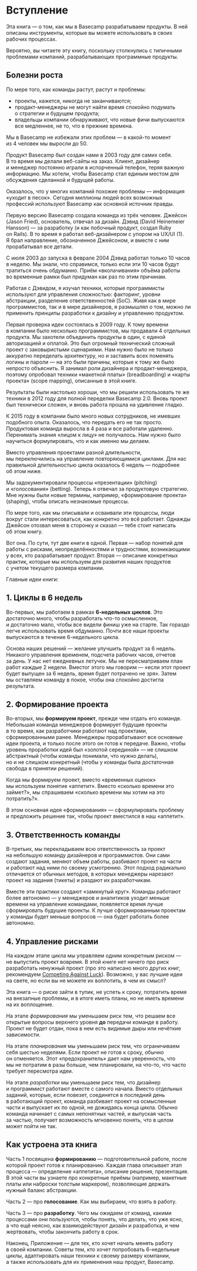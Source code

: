 # Вступление

Эта книга — о том, как мы в Basecamp разрабатываем продукты. В ней описаны инструменты, которые вы можете использовать в своих рабочих процессах.

Вероятно, вы читаете эту книгу, поскольку столкнулись с типичными проблемами компаний, разрабатывающих программные продукты.

## Болезни роста

По мере того, как команды растут, растут и проблемы:

* проекты, кажется, никогда не заканчиваются;
* продакт-менеджеры не могут найти время спокойно подумать о стратегии и будущем продукта;
* владельцы компании обнаруживают, что новые фичи выпускаются все медленнее, не то, что в прежние времена.

Мы в Basecamp не избежали этих проблем — в какой-то момент из 4 человек мы выросли до 50.

Продукт Basecamp был создан нами в 2003 году для самих себя. В то время мы делали веб-сайты на заказ. Клиент, дизайнер и менеджер постоянно играли в испорченный телефон, теряя важную информацию. Мы хотели, чтобы Basecamp стал единым местом для обсуждения сделанной и будущей работы. 

Оказалось, что у многих компаний похожие проблемы — информация «уходит в песок». Сегодня миллионы людей всех возможных профессий используют Basecamp как основной источник правды.

Первую версию Basecamp создала команда из трёх человек. Джейсон (Jason Fried), основатель, отвечал за дизайн. Дэвид (David Heinemeier Hansson) — за разработку (и как побочный продукт, создал Ruby on Rails). В то время я работал веб-дизайнером с упором на UX/UI (1). Я брал направление, обозначенное Джейсоном, и вместе с ним прорабатывал все детали.

С июля 2003 до запуска в феврале 2004 Дэвид работал только 10 часов в неделю. Мы знали, что справимся, только если эти 10 часов будут тратиться очень обдуманно. Приём «вколачивания» объёма работы во временные рамки был придуман как раз по этим причинам.

Работая с Дэвидом, я изучал техники, которые программисты используют для управления сложностью: факторинг, уровни абстракции, разделение ответственностей (SoC). Живя как в мире программистов, так и в мире дизайнеров, я размышлял о том, можно ли применить принципы разработки к дизайну и управлению продуктом.

Первая проверка идеи состоялась в 2009 году. К тому времени в компании было несколько программистов, мы продавали 4 отдельных продукта. Мы захотели объединить продукты в один, с единой авторизацией и оплатой. Это был огромный технический сложный проект с заковыристыми сценариями. Нам нужно было не только аккуратно переделать архитектуру, но и заставить всех поменять логины и пароли — на это были причины, которые к тому же было непросто объяснить. Я занимал роли дизайнера и продакт-менеджера, поэтому опробовал техники «макетной платы» (breadboarding) и «карты проекта» (scope mapping), описанные в этой книге.

Результаты были настолько хороши, что мы решили использовать те же техники в 2012 году для полной переделки Basecamp 2.0. Вновь проект был технически сложен, и вновь работа прошла на удивление гладко.

К 2015 году в компании было много новых сотрудников, не имевших подобного опыта. Оказалось, что передать его не так просто. Продуктовая команда выросла в 4 раза и все работали удаленно. Перенимать знания «лицом к лицу» не получалось. Нам нужно было научиться формулировать, что и как именно мы делаем.

Вместо управления проектами разной длительности, мы переключились на управление повторяющимися циклами. Для нас правильной длительностью цикла оказалось 6 недель — подробнее об этом ниже.

Мы задокументировали процессы «презентации» (pitching) и «голосования» (betting). Теперь я отвечал за продуктовую стратегию. Мне нужны были новые термины, например, «формирование проекта» (shaping), чтобы описать незнакомые процессы. 

По мере того, как мы описывали и осваивали эти процессы, люди вокруг стали интересоваться, как конкретно это всё работает. Однажды Джейсон отозвал меня в сторонку и сказал — тебе стоит написать об этом книгу.

Вот она. По сути, тут две книги в одной. Первая — набор понятий для работы с рисками, неопределённостями и трудностями, возникающими у всех, кто разрабатывает продукт. Вторая — описание конкретных практик, которые мы используем для развития наших продуктов с учетом текущего размера компании.


Главные идеи книги:

## 1. Циклы в 6 недель

Во-первых, мы работаем в рамках **6-недельных циклов**. Это достаточно много, чтобы разработать что-то осмысленное, и достаточно мало, чтобы все видели финиш уже на старте. Так гораздо легче использовать время обдуманно. Почти все наши проекты выпускаются в течение 6-недельного цикла.

Основа наших решений — желание улучшить продукт за 6 недель. Никакого управления временем, подсчета рабочих часов, отчетов за день. У нас нет ежедневных летучек. Мы не пересматриваем план работ каждые 2 недели. Вместог этого мы говорим — «если этот проект будет выпущен за 6 недель, время будет потрачено не зря». Затем мы оставляем команду в покое, чтобы она спокойно достигла результата.

## 2. Формирование проекта

Во-вторых, мы **формируем проект**, прежде чем отдать его команде. Небольшая команда менеджеров формирует будущие проекты в то время, как разработчики работают над проектами, сформированными ранее. Менеджеры прорабатывают все основные идеи проекта, и только после этого он готов к передаче. Важно, чтобы уровень проработки идей был «золотой серединой» — не слишком абстрактный (чтобы команды понимали, что нужно делать), но и не слишком конкретный (чтобы у команды была достаточная свобода в принятии решений).

Когда мы формируем проект, вместо «временных оценок» мы используем понятие «аппетит». Вместо «сколько времени это займет?», мы спрашиваем «сколько времени мы хотим на это потратить?».

В этом основная идея «формирования» — сформулировать проблему и предложить решение так, чтобы проект вместился в наш «аппетит».


## 3. Ответственность команды

В-третьих, мы перекладываем всю ответственность за проект на небольшую команду дизайнеров и программистов. Они сами создают задания, меняют объем работы, разбивают проект на части и работают над ними по своему усмотрению. Этот подход радикально отличается от обычных методов, в которых менеджеры нарезают проект на задания (тикеты) и раздают их разработчикам.

Вместе эти практики создают «замкнутый круг». Команды работают более автономно — у менеджеров и аналитиков уходит меньше времени на управление командами, появляется время лучше сформировать будушие проекты. К лучше сформированным проектам у команды будет меньше вопросов — она будет работать более автономно.

## 4. Управление рисками

На каждом этапе цикла мы управляем одним конкретным риском — не выпустить проект вовремя. В этой книге нет ничего про риск разработать ненужный проект (про это написано много других книг, рекомендуем [Competing Against Luck](https://www.amazon.com/Competing-Against-Luck-Innovation-Customer/dp/0062435612)). Возможно, у вас лучшие идеи на свете, но если вы не можете их воплотить, в чем их смысл?

Эта книга — о риске зайти в тупик, не успеть к сроку, потратить время на внезапные проблемы, и в итоге иметь планы, но не иметь времени на их воплощение.

На этапе _формирования_ мы уменьшаем риск тем, что решаем все открытые вопросы верхнего уровня **до** передачи команде в работу. Проект не будет отдан, пока в нем есть видимые дыры или нечёткие зависимости.

На этапе _планирования_ мы уменьшаем риск тем, что ограничиваем себя шестью неделями. Если проект не готов к сроку, обычно он отменяется. Этот «предохранитель» дает нам уверенность, что мы не потратим в разы больше, чем планировали, на что-то, что часто требует пересмотра идеи.

На этапе _разработки_ мы уменьшаем риск тем, что дизайнер и программист работают вместе с самого начала. Вместо отдельных заданий, которые, если повезет, соединятся в последний день в работающий проект, команда разбивает проект на осмысленные части и выпускает их по одной, не дожидаясь конца цикла. Обычно команда начинает с самых непонятных частей, и выпуская часть за частью, получает возможность мгновенно понять, что в целом может пойти не так.


## Как устроена эта книга

Часть 1 посвящена **формированию** — подготовительной работе, после которой проект готов к планированию. Каждая глава описывает этап процесса — определение «аппетита», описание решения, презентация. В этой части вы узнаете про конкретные приёмы (например, макетные платы или наброски толстым маркером), позволяющие держать нужный баланс абстракции.

Часть 2 — про **голосование**. Как мы выбираем, что взять в работу.

Часть 3 — про **разработку**. Чего мы ожидаем от команд, какими процессами они пользуются, чтобы понять, что делать, что уже ясно, а что ещё неясно, как взаимодействуют дизайн и разработка, и чем жертвовать, чтобы закончить работу в срок.

Наконец, Приложение — для тех, кто хочет начать менять работу в своей компании. Советы тем, кто хочет попробовать 6-недельные циклы, адаптировать наши техники к своему размеру компании, а также использовать для их применения наш продукт, Basecamp.
